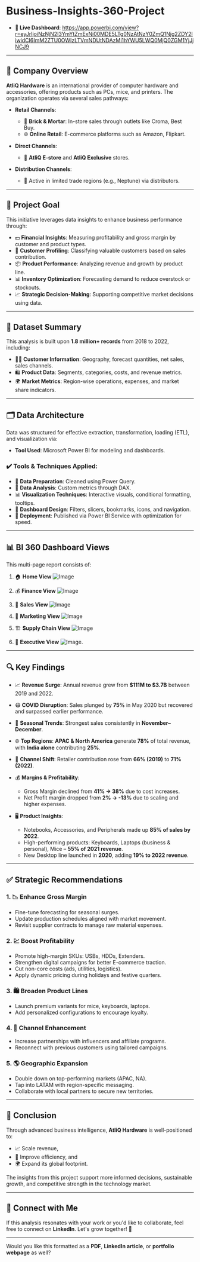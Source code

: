 # **Business-Insights-360-Project**

* **🔗 Live Dashboard**: https://app.powerbi.com/view?r=eyJrIjoiNzNjN2I3YmYtZmExNi00MDE5LTg0NzAtNzY0ZmQ1Njg2ZDY2IiwidCI6ImM2ZTU0OWIzLTVmNDUtNDAzMi1hYWU5LWQ0MjQ0ZGM1YjJjNCJ9
---

## 🏢 Company Overview

**AtliQ Hardware** is an international provider of computer hardware and accessories, offering products such as PCs, mice, and printers. The organization operates via several sales pathways:

* **Retail Channels**:

  * 🏬 **Brick & Mortar**: In-store sales through outlets like Croma, Best Buy.
  * 🌐 **Online Retail**: E-commerce platforms such as Amazon, Flipkart.

* **Direct Channels**:

  * 🛒 **AtliQ E-store** and **AtliQ Exclusive** stores.

* **Distribution Channels**:

  * 🚚 Active in limited trade regions (e.g., Neptune) via distributors.

---

## 🎯 Project Goal

This initiative leverages data insights to enhance business performance through:

* 💵 **Financial Insights**: Measuring profitability and gross margin by customer and product types.
* 👥 **Customer Profiling**: Classifying valuable customers based on sales contribution.
* 📦 **Product Performance**: Analyzing revenue and growth by product line.
* 📊 **Inventory Optimization**: Forecasting demand to reduce overstock or stockouts.
* 📈 **Strategic Decision-Making**: Supporting competitive market decisions using data.

---

## 📁 Dataset Summary

This analysis is built upon **1.8 million+ records** from 2018 to 2022, including:

* 🧑‍💻 **Customer Information**: Geography, forecast quantities, net sales, sales channels.
* 🛍️ **Product Data**: Segments, categories, costs, and revenue metrics.
* 🌍 **Market Metrics**: Region-wise operations, expenses, and market share indicators.

---

## 🗂️ Data Architecture

Data was structured for effective extraction, transformation, loading (ETL), and visualization via:

* **Tool Used**: Microsoft Power BI for modeling and dashboards.

### ✔️ Tools & Techniques Applied:

* 🧹 **Data Preparation**: Cleaned using Power Query.
* 🔢 **Data Analysis**: Custom metrics through DAX.
* 📊 **Visualization Techniques**: Interactive visuals, conditional formatting, tooltips.
* 📑 **Dashboard Design**: Filters, slicers, bookmarks, icons, and navigation.
* 🚀 **Deployment**: Published via Power BI Service with optimization for speed.

---

## 📊 BI 360 Dashboard Views

This multi-page report consists of:

1. 🏠 **Home View**
 ![Image](https://github.com/dilipkumar6416/Business-insights-360/blob/main/Home.PNG)


2. 💰 **Finance View**
   ![Image](https://github.com/dilipkumar6416/Business-insights-360/blob/main/Finanace%20View.PNG)


3. 💼 **Sales View**
   ![Image](https://github.com/dilipkumar6416/Business-insights-360/blob/main/Sales%20View.PNG)


4. 📣 **Marketing View**
   ![Image](https://github.com/dilipkumar6416/Business-insights-360/blob/main/Marketing%20View.PNG)


5. 🏗️ **Supply Chain View**
   ![Image](https://github.com/dilipkumar6416/Business-insights-360/blob/main/Supply%20Chain%20View.PNG
)


6. 👔 **Executive View**
   ![Image](https://github.com/dilipkumar6416/Business-insights-360/blob/main/Executive%20View.PNG).

---

## 🔍 Key Findings

* 📈 **Revenue Surge**: Annual revenue grew from **\$111M to \$3.7B** between 2019 and 2022.
* 😷 **COVID Disruption**: Sales plunged by **75%** in May 2020 but recovered and surpassed earlier performance.
* 🎯 **Seasonal Trends**: Strongest sales consistently in **November–December**.
* 🌐 **Top Regions**: **APAC & North America** generate **78%** of total revenue, with **India alone** contributing **25%**.
* 🛒 **Channel Shift**: Retailer contribution rose from **66% (2019)** to **71% (2022)**.
* 💰 **Margins & Profitability**:

  * Gross Margin declined from **41% → 38%** due to cost increases.
  * Net Profit margin dropped from **2% → -13%** due to scaling and higher expenses.
* 🖥️ **Product Insights**:

  * Notebooks, Accessories, and Peripherals made up **85% of sales by 2022**.
  * High-performing products: Keyboards, Laptops (business & personal), Mice – **55% of 2021 revenue**.
  * New Desktop line launched in **2020**, adding **19% to 2022 revenue**.

---

## ✅ Strategic Recommendations

### 1. 📉 **Enhance Gross Margin**

* Fine-tune forecasting for seasonal surges.
* Update production schedules aligned with market movement.
* Revisit supplier contracts to manage raw material expenses.

### 2. 💹 **Boost Profitability**

* Promote high-margin SKUs: USBs, HDDs, Extenders.
* Strengthen digital campaigns for better E-commerce traction.
* Cut non-core costs (ads, utilities, logistics).
* Apply dynamic pricing during holidays and festive quarters.

### 3. 🛍️ **Broaden Product Lines**

* Launch premium variants for mice, keyboards, laptops.
* Add personalized configurations to encourage loyalty.

### 4. 📢 **Channel Enhancement**

* Increase partnerships with influencers and affiliate programs.
* Reconnect with previous customers using tailored campaigns.

### 5. 🌎 **Geographic Expansion**

* Double down on top-performing markets (APAC, NA).
* Tap into LATAM with region-specific messaging.
* Collaborate with local partners to secure new territories.

---

## 📌 Conclusion

Through advanced business intelligence, **AtliQ Hardware** is well-positioned to:

* 📈 Scale revenue,
* 💸 Improve efficiency, and
* 🌍 Expand its global footprint.

The insights from this project support more informed decisions, sustainable growth, and competitive strength in the technology market.

---

## 🤝 Connect with Me

If this analysis resonates with your work or you'd like to collaborate, feel free to connect on **LinkedIn**. Let's grow together! 🌟

---

Would you like this formatted as a **PDF**, **LinkedIn article**, or **portfolio webpage** as well?
